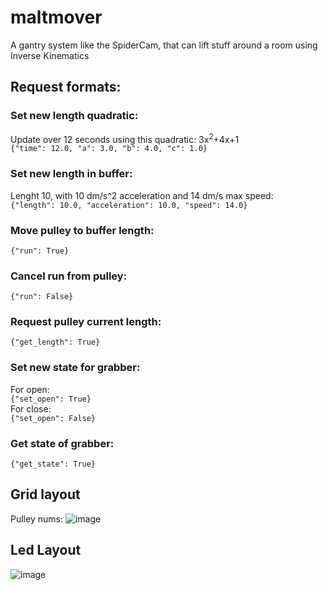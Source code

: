 # maltmover
A gantry system like the SpiderCam, that can lift stuff around a room using Inverse Kinematics

## Request formats:

### Set new length quadratic:
Update over 12 seconds using this quadratic: 3x<sup>2</sup>+4x+1<br>
`{"time": 12.0, "a": 3.0, "b": 4.0, "c": 1.0}`

### Set new length in buffer:
Lenght 10, with 10 dm/s^2 acceleration and 14 dm/s max speed:<br>
`{"length": 10.0, "acceleration": 10.0, "speed": 14.0}`
### Move pulley to buffer length:
`{"run": True}`
### Cancel run from pulley:
`{"run": False}`
### Request pulley current length:
`{"get_length": True}`

### Set new state for grabber:
For open:<br>
`{"set_open": True}`<br>
For close:<br>
`{"set_open": False}`
### Get state of grabber:
`{"get_state": True}`



## Grid layout
Pulley nums:
![image](https://user-images.githubusercontent.com/32793938/209009362-444277ef-e5a5-4a44-9927-2049bb359b5d.png)


## Led Layout
![image](https://user-images.githubusercontent.com/32793938/221839271-6b0e50c0-ff64-4f22-bd8a-001ffda9d0f7.png)
